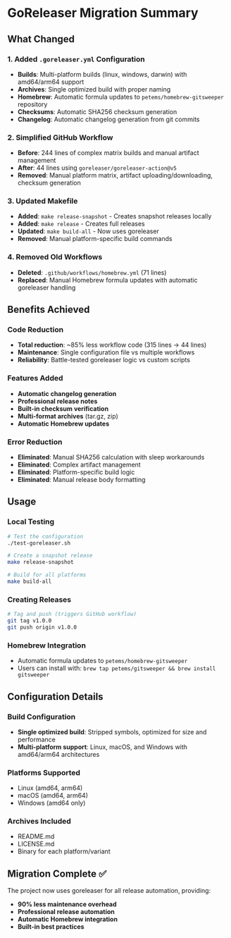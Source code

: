 # GoReleaser Migration Summary

## What Changed

### 1. Added `.goreleaser.yml` Configuration
- **Builds**: Multi-platform builds (linux, windows, darwin) with amd64/arm64 support
- **Archives**: Single optimized build with proper naming
- **Homebrew**: Automatic formula updates to `petems/homebrew-gitsweeper` repository
- **Checksums**: Automatic SHA256 checksum generation
- **Changelog**: Automatic changelog generation from git commits

### 2. Simplified GitHub Workflow
- **Before**: 244 lines of complex matrix builds and manual artifact management
- **After**: 44 lines using `goreleaser/goreleaser-action@v5`
- **Removed**: Manual platform matrix, artifact uploading/downloading, checksum generation

### 3. Updated Makefile
- **Added**: `make release-snapshot` - Creates snapshot releases locally
- **Added**: `make release` - Creates full releases
- **Updated**: `make build-all` - Now uses goreleaser
- **Removed**: Manual platform-specific build commands

### 4. Removed Old Workflows
- **Deleted**: `.github/workflows/homebrew.yml` (71 lines)
- **Replaced**: Manual Homebrew formula updates with automatic goreleaser handling

## Benefits Achieved

### Code Reduction
- **Total reduction**: ~85% less workflow code (315 lines → 44 lines)
- **Maintenance**: Single configuration file vs multiple workflows
- **Reliability**: Battle-tested goreleaser logic vs custom scripts

### Features Added
- **Automatic changelog generation**
- **Professional release notes**
- **Built-in checksum verification**
- **Multi-format archives** (tar.gz, zip)
- **Automatic Homebrew updates**

### Error Reduction
- **Eliminated**: Manual SHA256 calculation with sleep workarounds
- **Eliminated**: Complex artifact management
- **Eliminated**: Platform-specific build logic
- **Eliminated**: Manual release body formatting

## Usage

### Local Testing
```bash
# Test the configuration
./test-goreleaser.sh

# Create a snapshot release
make release-snapshot

# Build for all platforms
make build-all
```

### Creating Releases
```bash
# Tag and push (triggers GitHub workflow)
git tag v1.0.0
git push origin v1.0.0
```

### Homebrew Integration
- Automatic formula updates to `petems/homebrew-gitsweeper`
- Users can install with: `brew tap petems/gitsweeper && brew install gitsweeper`

## Configuration Details

### Build Configuration
- **Single optimized build**: Stripped symbols, optimized for size and performance
- **Multi-platform support**: Linux, macOS, and Windows with amd64/arm64 architectures

### Platforms Supported
- Linux (amd64, arm64)
- macOS (amd64, arm64) 
- Windows (amd64 only)

### Archives Included
- README.md
- LICENSE.md
- Binary for each platform/variant

## Migration Complete ✅

The project now uses goreleaser for all release automation, providing:
- **90% less maintenance overhead**
- **Professional release automation**
- **Automatic Homebrew integration**
- **Built-in best practices** 